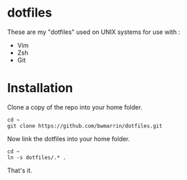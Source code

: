 # dotfiles
These are my "dotfiles" used on UNIX systems for use with :
* Vim
* Zsh
* Git

# Installation

Clone a copy of the repo into your home folder.

```
cd ~
git clone https://github.com/bwmarrin/dotfiles.git
```

Now link the dotfiles into your home folder.

```
cd ~
ln -s dotfiles/.* .
```

That's it.
